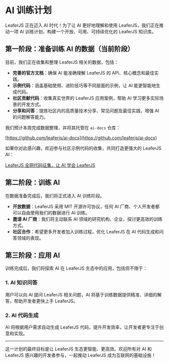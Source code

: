 # AI 训练计划

LeaferJS 正在迈入 AI 时代！为了让 AI 更好地理解和使用 LeaferJS，我们正在推动一项 AI 训练计划，构建一个开放、可用、可持续优化的 LeaferJS 知识库。

## 第一阶段：准备训练 AI 的数据（当前阶段）

目前，我们正在收集和整理 LeaferJS 相关的数据，包括：

- **完善的官方文档**：确保 AI 能准确理解 LeaferJS 的 API、核心概念和最佳实践。
- **示例代码**：涵盖基础使用、进阶技巧等不同层面的示例，让 AI 能更智能地生成代码。
- **社区贡献代码**：收集真实世界的 LeaferJS 应用案例，帮助 AI 学习更多实际场景的开发方式。
- **分享和问答**：提炼社区内的高质量技术分享、常见问题及最佳实践，增强 AI 的问题解答能力。

我们预计本周完成数据整理，并将其托管在 `ai-docs` 仓库：

[https://github.com/leaferjs/ai-docs](https://github.com/leaferjs/ai-docs)

如果你对此感兴趣，欢迎参与社区示例代码的收集，共同打造更强大的 LeaferJS AI：

[LeaferJS 全网代码征集，让 AI 学会 LeaferJS](/blog/2025-02-07-1.md)

## 第二阶段：训练 AI

在数据准备完成后，我们将正式进入 AI 训练阶段。

- **开放数据**：LeaferJS 采用 MIT 开源许可协议，任何 AI 厂商、个人开发者都可以自由使用我们的数据进行 AI 训练。
- **邀请 AI 厂商**：我们将主动联系 AI 领域的研究机构、企业，探讨更高效的训练方式。
- **社区合作**：希望更多开发者加入训练过程，优化 LeaferJS 在 AI 代码生成和问答领域的表现。

## 第三阶段：应用 AI

训练完成后，我们将探索 AI 在 LeaferJS 生态中的应用，包括但不限于：

### 1. AI 知识问答

用户可以向 AI 提问 LeaferJS 相关问题，AI 将基于训练数据提供精准、详细的解答，帮助开发者更快上手 LeaferJS。

### 2. AI 代码生成

AI 将根据用户需求自动生成 LeaferJS 代码，提升开发效率，让开发者更专注于创意和实现。

---

这一计划的最终目标是让 LeaferJS 生态更智能、更高效。欢迎所有对 AI 和 LeaferJS 感兴趣的开发者参与，一起推动 LeaferJS 成为互联网的基础设施！
